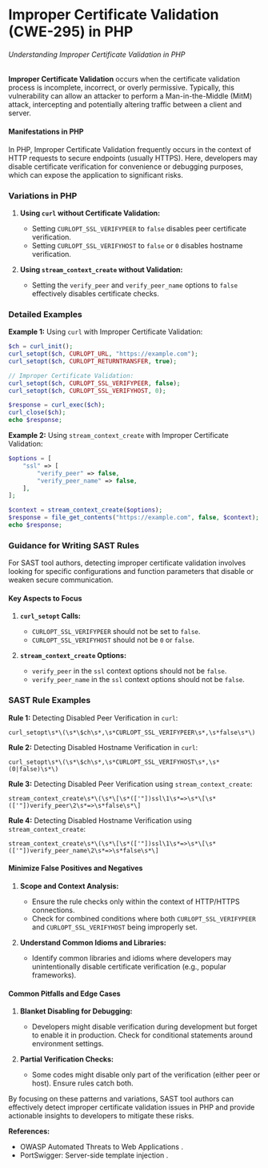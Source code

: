 # Improper Certificate Validation (CWE-295) in PHP

###### Understanding Improper Certificate Validation in PHP

**Improper Certificate Validation** occurs when the certificate validation process is incomplete, incorrect, or overly permissive. Typically, this vulnerability can allow an attacker to perform a Man-in-the-Middle (MitM) attack, intercepting and potentially altering traffic between a client and server.

#### Manifestations in PHP

In PHP, Improper Certificate Validation frequently occurs in the context of HTTP requests to secure endpoints (usually HTTPS). Here, developers may disable certificate verification for convenience or debugging purposes, which can expose the application to significant risks.

### Variations in PHP

1. **Using `curl` without Certificate Validation:**
   - Setting `CURLOPT_SSL_VERIFYPEER` to `false` disables peer certificate verification.
   - Setting `CURLOPT_SSL_VERIFYHOST` to `false` or `0` disables hostname verification.
   
2. **Using `stream_context_create` without Validation:**
   - Setting the `verify_peer` and `verify_peer_name` options to `false` effectively disables certificate checks.

### Detailed Examples

**Example 1:** Using `curl` with Improper Certificate Validation:
```php
$ch = curl_init();
curl_setopt($ch, CURLOPT_URL, "https://example.com");
curl_setopt($ch, CURLOPT_RETURNTRANSFER, true);

// Improper Certificate Validation:
curl_setopt($ch, CURLOPT_SSL_VERIFYPEER, false);
curl_setopt($ch, CURLOPT_SSL_VERIFYHOST, 0);

$response = curl_exec($ch);
curl_close($ch);
echo $response;
```

**Example 2:** Using `stream_context_create` with Improper Certificate Validation:
```php
$options = [
    "ssl" => [
        "verify_peer" => false,
        "verify_peer_name" => false,
    ],
];

$context = stream_context_create($options);
$response = file_get_contents("https://example.com", false, $context);
echo $response;
```

### Guidance for Writing SAST Rules

For SAST tool authors, detecting improper certificate validation involves looking for specific configurations and function parameters that disable or weaken secure communication.

#### Key Aspects to Focus

1. **`curl_setopt` Calls:**
   - `CURLOPT_SSL_VERIFYPEER` should not be set to `false`.
   - `CURLOPT_SSL_VERIFYHOST` should not be `0` or `false`.
   
2. **`stream_context_create` Options:**
   - `verify_peer` in the `ssl` context options should not be `false`.
   - `verify_peer_name` in the `ssl` context options should not be `false`.

### SAST Rule Examples

**Rule 1:** Detecting Disabled Peer Verification in `curl`:
```regex
curl_setopt\s*\(\s*\$ch\s*,\s*CURLOPT_SSL_VERIFYPEER\s*,\s*false\s*\)
```

**Rule 2:** Detecting Disabled Hostname Verification in `curl`:
```regex
curl_setopt\s*\(\s*\$ch\s*,\s*CURLOPT_SSL_VERIFYHOST\s*,\s*(0|false)\s*\)
```

**Rule 3:** Detecting Disabled Peer Verification using `stream_context_create`:
```regex
stream_context_create\s*\(\s*\[\s*(['"])ssl\1\s*=>\s*\[\s*(['"])verify_peer\2\s*=>\s*false\s*\]
```

**Rule 4:** Detecting Disabled Hostname Verification using `stream_context_create`:
```regex
stream_context_create\s*\(\s*\[\s*(['"])ssl\1\s*=>\s*\[\s*(['"])verify_peer_name\2\s*=>\s*false\s*\]
```

#### Minimize False Positives and Negatives

1. **Scope and Context Analysis:**
   - Ensure the rule checks only within the context of HTTP/HTTPS connections.
   - Check for combined conditions where both `CURLOPT_SSL_VERIFYPEER` and `CURLOPT_SSL_VERIFYHOST` being improperly set.
   
2. **Understand Common Idioms and Libraries:**
   - Identify common libraries and idioms where developers may unintentionally disable certificate verification (e.g., popular frameworks).

#### Common Pitfalls and Edge Cases

1. **Blanket Disabling for Debugging:**
   - Developers might disable verification during development but forget to enable it in production. Check for conditional statements around environment settings.
   
2. **Partial Verification Checks:**
   - Some codes might disable only part of the verification (either peer or host). Ensure rules catch both.
   
By focusing on these patterns and variations, SAST tool authors can effectively detect improper certificate validation issues in PHP and provide actionable insights to developers to mitigate these risks.

**References:**

- OWASP Automated Threats to Web Applications .
- PortSwigger: Server-side template injection .